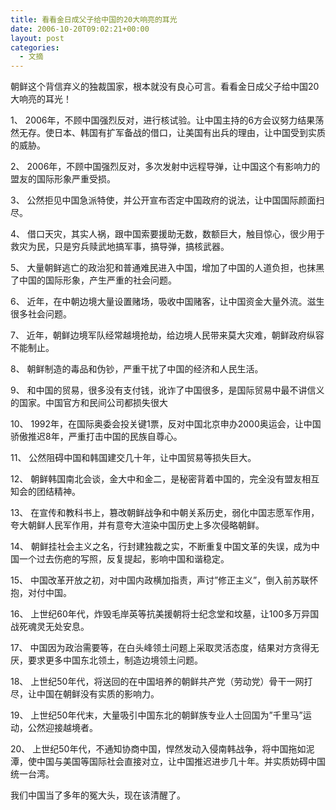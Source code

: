 ```yaml
---
title: 看看金日成父子给中国的20大响亮的耳光
date: 2006-10-20T09:02:21+00:00
layout: post
categories:
  - 文摘
---
```


朝鲜这个背信弃义的独裁国家，根本就没有良心可言。看看金日成父子给中国20大响亮的耳光！

1、 2006年，不顾中国强烈反对，进行核试验。让中国主持的6方会议努力结果荡然无存。使日本、韩国有扩军备战的借口，让美国有出兵的理由，让中国受到实质的威胁。

2、 2006年，不顾中国强烈反对，多次发射中远程导弹，让中国这个有影响力的盟友的国际形象严重受损。

3、 公然拒见中国急派特使，并公开宣布否定中国政府的说法，让中国国际颜面扫尽。

4、 借口天灾，其实人祸，跟中国索要援助无数，数额巨大，触目惊心，很少用于救灾为民，只是穷兵赎武地搞军事，搞导弹，搞核武器。

5、 大量朝鲜逃亡的政治犯和普通难民进入中国，增加了中国的人道负担，也抹黑了中国的国际形象，产生严重的社会问题。

6、 近年，在中朝边境大量设置赌场，吸收中国赌客，让中国资金大量外流。滋生很多社会问题。

7、 近年，朝鲜边境军队经常越境抢劫，给边境人民带来莫大灾难，朝鲜政府纵容不能制止。

8、 朝鲜制造的毒品和伪钞，严重干扰了中国的经济和人民生活。

9、 和中国的贸易，很多没有支付钱，讹诈了中国很多，是国际贸易中最不讲信义的国家。中国官方和民间公司都损失很大

10、 1992年，在国际奥委会投关键1票，反对中国北京申办2000奥运会，让中国骄傲推迟8年，严重打击中国的民族自尊心。

11、 公然阻碍中国和韩国建交几十年，让中国贸易等损失巨大。

12、 朝鲜韩国南北会谈，金大中和金二，是秘密背着中国的，完全没有盟友相互知会的团结精神。

13、 在宣传和教科书上，篡改朝鲜战争和中朝关系历史，弱化中国志愿军作用，夸大朝鲜人民军作用，并有意夸大渲染中国历史上多次侵略朝鲜。

14、 朝鲜挂社会主义之名，行封建独裁之实，不断重复中国文革的失误，成为中国一个过去伤疤的写照，反复提起，影响中国和谐稳定。

15、 中国改革开放之初，对中国内政横加指责，声讨&#8221;修正主义&#8221;，倒入前苏联怀抱，对付中国。

16、 上世纪60年代，炸毁毛岸英等抗美援朝将士纪念堂和坟墓，让100多万异国战死魂灵无处安息。

17、 中国因为政治需要等，在白头峰领土问题上采取灵活态度，结果对方贪得无厌，要求更多中国东北领土，制造边境领土问题。

18、 上世纪50年代，将送回的在中国培养的朝鲜共产党（劳动党）骨干一网打尽，让中国在朝鲜没有实质的影响力。

19、 上世纪50年代末，大量吸引中国东北的朝鲜族专业人士回国为&#8221;千里马&#8221;运动，公然迎接越境者。

20、 上世纪50年代，不通知协商中国，悍然发动入侵南韩战争，将中国拖如泥潭，使中国与美国等国际社会直接对立，让中国推迟进步几十年。并实质妨碍中国统一台湾。

我们中国当了多年的冤大头，现在该清醒了。